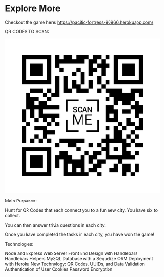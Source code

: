 # Explore More

Checkout the game here: 
https://pacific-fortress-90966.herokuapp.com/

QR CODES TO SCAN:

![alt text](https://github.com/kmboyle/secondproj/blob/kevin/public/assets/images/codes/QR_Code_berlin.png)

Main Purposes:

Hunt for QR Codes that each connect you to a fun new city. You have six to collect.

You can then answer trivia questions in each city.

Once you have completed the tasks in each city, you have won the game!


Technologies:

Node and Express Web Server
Front End Design with Handlebars 
Handlebars Helpers
MySQL Database with a Sequelize ORM
Deployment with Heroku
New Technology: QR Codes, UUIDs, and Data Validation
Authentication of User Cookies
Password Encryption 
